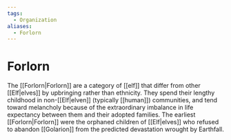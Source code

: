```yaml
---
tags:
  - Organization
aliases:
  - Forlorn
---
```

# Forlorn
The [[Forlorn|Forlorn]] are a category of [[elf]] that differ from other [[Elf|elves]] by upbringing rather than ethnicity. They spend their lengthy childhood in non-[[Elf|elven]] (typically [[human]]) communities, and tend toward melancholy because of the extraordinary imbalance in life expectancy between them and their adopted families. The earliest [[Forlorn|Forlorn]] were the orphaned children of [[Elf|elves]] who refused to abandon [[Golarion]] from the predicted devastation wrought by Earthfall. 